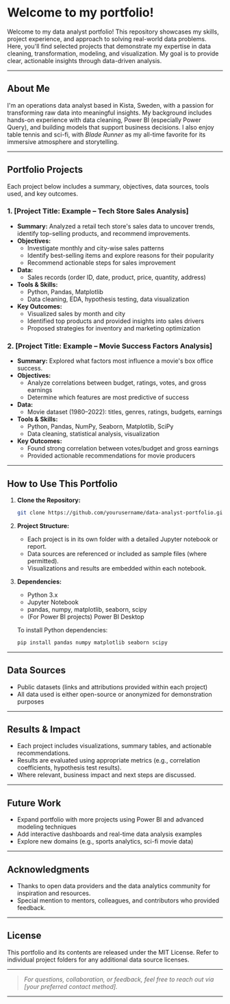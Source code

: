# Welcome to my portfolio!

Welcome to my data analyst portfolio! This repository showcases my skills, project experience, and approach to solving real-world data problems. Here, you'll find selected projects that demonstrate my expertise in data cleaning, transformation, modeling, and visualization. My goal is to provide clear, actionable insights through data-driven analysis.

---

## **About Me**

I'm an operations data analyst based in Kista, Sweden, with a passion for transforming raw data into meaningful insights. My background includes hands-on experience with data cleaning, Power BI (especially Power Query), and building models that support business decisions. I also enjoy table tennis and sci-fi, with *Blade Runner* as my all-time favorite for its immersive atmosphere and storytelling.

---

## **Portfolio Projects**

Each project below includes a summary, objectives, data sources, tools used, and key outcomes.

### **1. [Project Title: Example – Tech Store Sales Analysis]**

- **Summary:** Analyzed a retail tech store's sales data to uncover trends, identify top-selling products, and recommend improvements.
- **Objectives:**  
  - Investigate monthly and city-wise sales patterns  
  - Identify best-selling items and explore reasons for their popularity  
  - Recommend actionable steps for sales improvement
- **Data:**  
  - Sales records (order ID, date, product, price, quantity, address)
- **Tools & Skills:**  
  - Python, Pandas, Matplotlib  
  - Data cleaning, EDA, hypothesis testing, data visualization
- **Key Outcomes:**  
  - Visualized sales by month and city  
  - Identified top products and provided insights into sales drivers  
  - Proposed strategies for inventory and marketing optimization

### **2. [Project Title: Example – Movie Success Factors Analysis]**

- **Summary:** Explored what factors most influence a movie's box office success.
- **Objectives:**  
  - Analyze correlations between budget, ratings, votes, and gross earnings  
  - Determine which features are most predictive of success
- **Data:**  
  - Movie dataset (1980–2022): titles, genres, ratings, budgets, earnings
- **Tools & Skills:**  
  - Python, Pandas, NumPy, Seaborn, Matplotlib, SciPy  
  - Data cleaning, statistical analysis, visualization
- **Key Outcomes:**  
  - Found strong correlation between votes/budget and gross earnings  
  - Provided actionable recommendations for movie producers

---

## **How to Use This Portfolio**

1. **Clone the Repository:**  
   ```bash
   git clone https://github.com/yourusername/data-analyst-portfolio.git
   ```
2. **Project Structure:**  
   - Each project is in its own folder with a detailed Jupyter notebook or report.
   - Data sources are referenced or included as sample files (where permitted).
   - Visualizations and results are embedded within each notebook.

3. **Dependencies:**  
   - Python 3.x  
   - Jupyter Notebook  
   - pandas, numpy, matplotlib, seaborn, scipy  
   - (For Power BI projects) Power BI Desktop

   To install Python dependencies:
   ```bash
   pip install pandas numpy matplotlib seaborn scipy
   ```

---

## **Data Sources**

- Public datasets (links and attributions provided within each project)
- All data used is either open-source or anonymized for demonstration purposes

---

## **Results & Impact**

- Each project includes visualizations, summary tables, and actionable recommendations.
- Results are evaluated using appropriate metrics (e.g., correlation coefficients, hypothesis test results).
- Where relevant, business impact and next steps are discussed.

---

## **Future Work**

- Expand portfolio with more projects using Power BI and advanced modeling techniques
- Add interactive dashboards and real-time data analysis examples
- Explore new domains (e.g., sports analytics, sci-fi movie data)

---

## **Acknowledgments**

- Thanks to open data providers and the data analytics community for inspiration and resources.
- Special mention to mentors, colleagues, and contributors who provided feedback.

---

## **License**

This portfolio and its contents are released under the MIT License. Refer to individual project folders for any additional data source licenses.

---

> *For questions, collaboration, or feedback, feel free to reach out via [your preferred contact method].*

---

